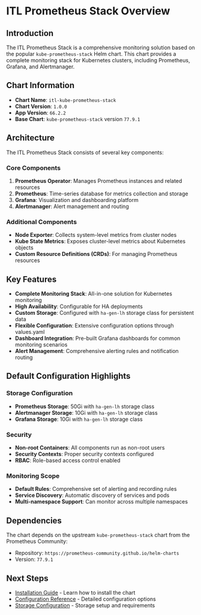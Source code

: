 # ITL Prometheus Stack Overview

## Introduction

The ITL Prometheus Stack is a comprehensive monitoring solution based on the popular `kube-prometheus-stack` Helm chart. This chart provides a complete monitoring stack for Kubernetes clusters, including Prometheus, Grafana, and Alertmanager.

## Chart Information

- **Chart Name**: `itl-kube-prometheus-stack`
- **Chart Version**: `1.0.0`
- **App Version**: `66.2.2`
- **Base Chart**: `kube-prometheus-stack` version `77.9.1`

## Architecture

The ITL Prometheus Stack consists of several key components:

### Core Components

1. **Prometheus Operator**: Manages Prometheus instances and related resources
2. **Prometheus**: Time-series database for metrics collection and storage
3. **Grafana**: Visualization and dashboarding platform
4. **Alertmanager**: Alert management and routing

### Additional Components

- **Node Exporter**: Collects system-level metrics from cluster nodes
- **Kube State Metrics**: Exposes cluster-level metrics about Kubernetes objects
- **Custom Resource Definitions (CRDs)**: For managing Prometheus resources

## Key Features

- **Complete Monitoring Stack**: All-in-one solution for Kubernetes monitoring
- **High Availability**: Configurable for HA deployments
- **Custom Storage**: Configured with `ha-gen-lh` storage class for persistent data
- **Flexible Configuration**: Extensive configuration options through values.yaml
- **Dashboard Integration**: Pre-built Grafana dashboards for common monitoring scenarios
- **Alert Management**: Comprehensive alerting rules and notification routing

## Default Configuration Highlights

### Storage Configuration
- **Prometheus Storage**: 50Gi with `ha-gen-lh` storage class
- **Alertmanager Storage**: 10Gi with `ha-gen-lh` storage class  
- **Grafana Storage**: 10Gi with `ha-gen-lh` storage class

### Security
- **Non-root Containers**: All components run as non-root users
- **Security Contexts**: Proper security contexts configured
- **RBAC**: Role-based access control enabled

### Monitoring Scope
- **Default Rules**: Comprehensive set of alerting and recording rules
- **Service Discovery**: Automatic discovery of services and pods
- **Multi-namespace Support**: Can monitor across multiple namespaces

## Dependencies

The chart depends on the upstream `kube-prometheus-stack` chart from the Prometheus Community:
- Repository: `https://prometheus-community.github.io/helm-charts`
- Version: `77.9.1`

## Next Steps

- [Installation Guide](installation.md) - Learn how to install the chart
- [Configuration Reference](configuration.md) - Detailed configuration options
- [Storage Configuration](storage.md) - Storage setup and requirements